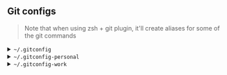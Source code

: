 ## Git configs

> Note that when using zsh + git plugin, it'll create aliases for
> some of the git commands

<details>
	<summary>
		<code>~/.gitconfig</code>
	</summary>
	
```bash
[credential]
    helper = store
[init]
    defaultBranch = main
[user]
    name = Pedro Santos
    email = pedro.santos@emailprovider.com
[core]
    editor = code --wait
    pager = less -IR -
[diff]
    tool = vscode
[difftool "vscode"]
    cmd = code --wait --diff $LOCAL $REMOTE
[merge]
    tool = vscode
[mergetool "vscode"]
    cmd = code --wait $MERGED
[alias]
    graph = log --graph --oneline --decorate
    graph-main = !git graph $(git curr) main
    curr = rev-parse --abbrev-ref HEAD
    ls = log --pretty=format:"%C(yellow)%h%Cred%d\\ %Creset%s%Cblue\\ [%cn]" --decorate
    ll = log --pretty=format:"%C(yellow)%h%Cred%d\\ %Creset%s%Cblue\\ [%cn]" --decorate --numstat
    lds = log --pretty=format:"%C(yellow)%h\\ %ad%Cred%d\\ %Creset%s%Cblue\\ [%cn]" --decorate --date=short
    conflicts = diff --name-only --diff-filter=U
    authors = !git log --format='%aN <%aE>' | grep -v 'users.noreply.github.com' | sort -u --ignore-case
    recent-branches = !git branch --sort=-committerdate | head
    local-branches = !git branch -v | cut -c 3- | awk '{ print $2\" \"$1 }'
    s = !git status
    f = !git fetch
    p = !git pull
    c = !git branch | fzf | xargs git checkout
    sync = !git f && git p
```
</details>
	
<details>
	<summary>
		<code>~/.gitconfig-personal</code>
	</summary>

```bash
[user]
    name = USER
    email = USER's email
[init]
    defaultBranch = main
```

</details>

<details>
	<summary>
		<code>~/.gitconfig-work</code>
	</summary>

```bash
[url "https://bitbucket.ORGANIZATION.com/scm/PROJECT/REPO"]
    insteadOf = https://ORGANIZATION.com/REPO
[init]
    defaultBranch = main
[user]
    name = SOME USER NAME
    email = YOUR EMAIL
```

</details>